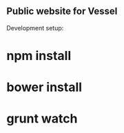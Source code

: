 Public website for Vessel
-------------------------

Development setup:

# npm install
# bower install
# grunt watch

